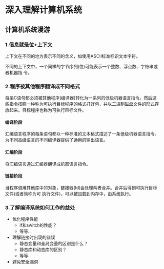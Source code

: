# 深入理解计算机系统

## 计算机系统漫游

### 1.信息就是位+上下文

上下文在不同的地方表示不同的含义，如使用ASCII标准标识文本字符。

不同的上下文中，一个同样的字节序列(位)可能表示一个整数、浮点数、字符串或者机器指 令。

### 2.程序被其他程序翻译成不同格式

每条C语句都必须被其他程序(编译器)转化为一系列的低级机器语言指令。然后这些指令按照一种称为可执行目标程序的格式打好包，并以二进制磁盘文件的形式存放起来。目标程序也称为可执行目标文件。

#### 编译阶段

汇编语言程序的每条语句都以一种标准的文本格式描述了一条低级机器语言指令。为不同高级语言的不同编译器提供了通用的输出语言。

#### 汇编阶段

将汇编语言通过汇编器翻译成机器语言指令。

#### 链接阶段

当程序调用其他库中的对象，链接器(Id)会处理两者合并。合并后得到可执行目标文件(或者简称为可 执行文件)，可以被加载到内存中，由系统执行。

### 3.了解编译系统如何工作的益处

- 优化程序性能
  - if和switch的性能？
  - 等等..
- 理解链接时出现的错误
  - 静态变量和全局变量的区别是什么？
  - 静态库和动态库的区别？
  - 等等..
- 避免安全漏洞

